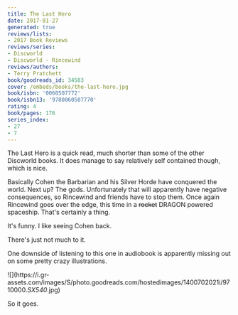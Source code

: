 ```yaml
---
title: The Last Hero
date: 2017-01-27
generated: true
reviews/lists:
- 2017 Book Reviews
reviews/series:
- Discworld
- Discworld - Rincewind
reviews/authors:
- Terry Pratchett
book/goodreads_id: 34503
cover: /embeds/books/the-last-hero.jpg
book/isbn: '0060507772'
book/isbn13: '9780060507770'
rating: 4
book/pages: 176
series_index:
- 27
- 7
---
```

The Last Hero is a quick read, much shorter than some of the other Discworld books. It does manage to say relatively self contained though, which is nice.  

Basically Cohen the Barbarian and his Silver Horde have conquered the world. Next up? The gods. Unfortunately that will apparently have negative consequences, so Rincewind and friends have to stop them. Once again Rincewind goes over the edge, this time in a ~~rocket~~ DRAGON powered spaceship. That's certainly a thing.  

<!--more-->

It's funny. I like seeing Cohen back.  

There's just not much to it.  

One downside of listening to this one in audiobook is apparently missing out on some pretty crazy illustrations.  

![](https://i.gr- assets.com/images/S/photo.goodreads.com/hostedimages/1400702021i/9710000._SX540_.jpg)  

So it goes.